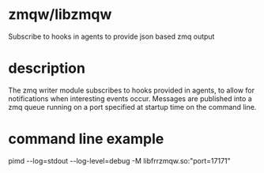 # zmqw/libzmqw
Subscribe to hooks in agents to provide json based zmq output

# description
The zmq writer module subscribes to hooks provided in agents, to allow for notifications when interesting events occur.  Messages are published into a zmq queue running on a port specified at startup time on the command line.

# command line example
pimd --log=stdout --log-level=debug -M libfrrzmqw.so:"port=17171"

